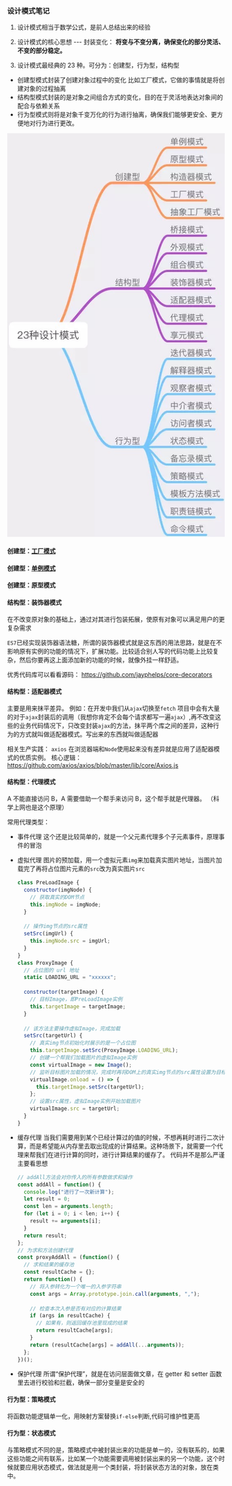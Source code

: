 ### 设计模式笔记

1. 设计模式相当于数学公式，是前人总结出来的经验
2. 设计模式的核心思想 --- 封装变化： **将变与不变分离，确保变化的部分灵活、不变的部分稳定。**

3. 设计模式最经典的 23 种。可分为：创建型，行为型，结构型

- 创建型模式封装了创建对象过程中的变化 比如工厂模式，它做的事情就是将创建对象的过程抽离
- 结构型模式封装的是对象之间组合方式的变化，目的在于灵活地表达对象间的配合与依赖关系
- 行为型模式则将是对象千变万化的行为进行抽离，确保我们能够更安全、更方便地对行为进行更改。

![经典设计模式分类](./经典设计模式分类.jpg)

#### 创建型：[工厂模式][1]

#### 创建型：[单例模式][2]

#### 创建型：原型模式

#### 结构型：装饰器模式

在不改变原对象的基础上，通过对其进行包装拓展，使原有对象可以满足用户的更复杂需求

`ES7`已经实现装饰器语法糖，所谓的装饰器模式就是这东西的用法思路，就是在不影响原有实例的功能的情况下，扩展功能。比较适合别人写的代码功能上比较复杂，然后你要再这上面添加新的功能的时候，就像外挂一样舒适。

优秀代码库可以看看源码： https://github.com/jayphelps/core-decorators

#### 结构型：适配器模式

主要是用来抹平差异。
例如：在开发中我们从`ajax`切换至`fetch` 项目中会有大量的对于`ajax`封装后的调用（我想你肯定不会每个请求都写一遍`ajax`）,再不改变这些的业务代码情况下，只改变封装`ajax`的方法，抹平两个库之间的差异，这种行为的方式就叫做适配器模式。写出来的东西就叫做适配器

相关生产实践： `axios` 在浏览器端和`Node`使用起来没有差异就是应用了适配器模式的优质实例。 核心逻辑：https://github.com/axios/axios/blob/master/lib/core/Axios.js

#### 结构型：代理模式

A 不能直接访问 B，A 需要借助一个帮手来访问 B，这个帮手就是代理器。 （科学上网也是这个原理）

常用代理类型：

- 事件代理
  这个还是比较简单的，就是一个父元素代理多个子元素事件，原理事件的冒泡
- 虚拟代理
  图片的预加载，用一个虚拟元素`img`来加载真实图片地址，当图片加载完了再将占位图片元素的`src`改为真实图片`src`

  ```javascript
  class PreLoadImage {
    constructor(imgNode) {
      // 获取真实的DOM节点
      this.imgNode = imgNode;
    }

    // 操作img节点的src属性
    setSrc(imgUrl) {
      this.imgNode.src = imgUrl;
    }
  }
  class ProxyImage {
    // 占位图的 url 地址
    static LOADING_URL = "xxxxxx";

    constructor(targetImage) {
      // 目标Image，即PreLoadImage实例
      this.targetImage = targetImage;
    }

    // 该方法主要操作虚拟Image，完成加载
    setSrc(targetUrl) {
      // 真实img节点初始化时展示的是一个占位图
      this.targetImage.setSrc(ProxyImage.LOADING_URL);
      // 创建一个帮我们加载图片的虚拟Image实例
      const virtualImage = new Image();
      // 监听目标图片加载的情况，完成时再将DOM上的真实img节点的src属性设置为目标图片的url
      virtualImage.onload = () => {
        this.targetImage.setSrc(targetUrl);
      };
      // 设置src属性，虚拟Image实例开始加载图片
      virtualImage.src = targetUrl;
    }
  }
  ```

- 缓存代理
  当我们需要用到某个已经计算过的值的时候，不想再耗时进行二次计算，而是希望能从内存里去取出现成的计算结果。这种场景下，就需要一个代理来帮我们在进行计算的同时，进行计算结果的缓存了。
  代码并不是那么严谨 主要看思想

  ```javascript
  // addAll方法会对你传入的所有参数做求和操作
  const addAll = function() {
    console.log("进行了一次新计算");
    let result = 0;
    const len = arguments.length;
    for (let i = 0; i < len; i++) {
      result += arguments[i];
    }
    return result;
  };
  // 为求和方法创建代理
  const proxyAddAll = (function() {
    // 求和结果的缓存池
    const resultCache = {};
    return function() {
      // 将入参转化为一个唯一的入参字符串
      const args = Array.prototype.join.call(arguments, ",");

      // 检查本次入参是否有对应的计算结果
      if (args in resultCache) {
        // 如果有，则返回缓存池里现成的结果
        return resultCache[args];
      }
      return (resultCache[args] = addAll(...arguments));
    };
  })();
  ```

- 保护代理
  所谓“保护代理”，就是在访问层面做文章，在 getter 和 setter 函数里去进行校验和拦截，确保一部分变量是安全的

#### 行为型：策略模式

将函数功能逻辑单一化，用映射方案替换`if-else`判断,代码可维护性更高

#### 行为型：状态模式

与策略模式不同的是，策略模式中被封装出来的功能是单一的，没有联系的，如果这些功能之间有联系，比如某一个功能需要调用被封装出来的另一个功能，这个时候就要应用状态模式，做法就是用一个类封装，将封装状态方法的对象，放在类中。

[1]: ./工厂模式/工厂模式.md
[2]: ./单例模式
